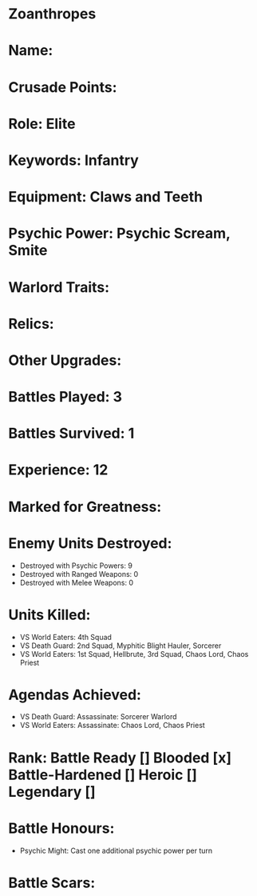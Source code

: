 # Zoanthropes

# Name: 
# Crusade Points:
# Role: Elite 
# Keywords: Infantry
# Equipment: Claws and Teeth 
# Psychic Power: Psychic Scream, Smite
# Warlord Traits:
# Relics:
# Other Upgrades:

# Battles Played: 3
# Battles Survived: 1
# Experience: 12
# Marked for Greatness: 
# Enemy Units Destroyed: 
  * Destroyed with Psychic Powers: 9
  * Destroyed with Ranged Weapons: 0 
  * Destroyed with Melee Weapons: 0
# Units Killed: 
  * VS World Eaters: 4th Squad
  * VS Death Guard: 2nd Squad, Myphitic Blight Hauler, Sorcerer
  * VS World Eaters: 1st Squad, Hellbrute, 3rd Squad, Chaos Lord, Chaos Priest
# Agendas Achieved:
  * VS Death Guard: Assassinate: Sorcerer Warlord
  * VS World Eaters: Assassinate: Chaos Lord, Chaos Priest

# Rank: Battle Ready [] Blooded [x] Battle-Hardened [] Heroic [] Legendary []

# Battle Honours: 
  * Psychic Might: Cast one additional psychic power per turn
# Battle Scars: